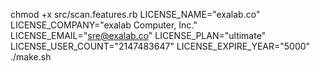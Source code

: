 chmod +x src/scan.features.rb
LICENSE_NAME="exalab.co"
LICENSE_COMPANY="exalab Computer, Inc."
LICENSE_EMAIL="sre@exalab.co"
LICENSE_PLAN="ultimate"
LICENSE_USER_COUNT="2147483647"
LICENSE_EXPIRE_YEAR="5000"
./make.sh